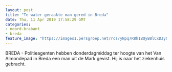 ```yaml
---
layout: post
title: "Te water geraakte man gered in Breda"
date: Thu, 11 Apr 2019 17:58:29 GMT
categories: 
- noord-brabant 
- breda 
feature_image: "https://images1.persgroep.net/rcs/yNpq7R8h1BQyB8lCxDJyOwXpTo4/diocontent/145329293/_fitwidth/400/?appId=21791a8992982cd8da851550a453bd7f&quality=0.7"
---
```


BREDA - Politieagenten hebben donderdagmiddag ter hoogte van het Van Almondepad in Breda een man uit de Mark gevist. Hij is naar het ziekenhuis gebracht.
